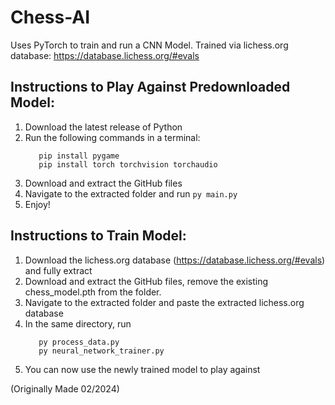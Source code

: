 # Chess-AI

Uses PyTorch to train and run a CNN Model. Trained via lichess.org database: https://database.lichess.org/#evals

## Instructions to Play Against Predownloaded Model: 

1. Download the latest release of Python
2. Run the following commands in a terminal:
   ```
      pip install pygame
      pip install torch torchvision torchaudio
   ```
4. Download and extract the GitHub files
5. Navigate to the extracted folder and run
   ```py main.py```
6. Enjoy!


## Instructions to Train Model:

1. Download the lichess.org database (https://database.lichess.org/#evals) and fully extract
2. Download and extract the GitHub files, remove the existing chess_model.pth from the folder.
3. Navigate to the extracted folder and paste the extracted lichess.org database
4. In the same directory, run
    ```
       py process_data.py
       py neural_network_trainer.py
    ```
5. You can now use the newly trained model to play against


(Originally Made 02/2024)
